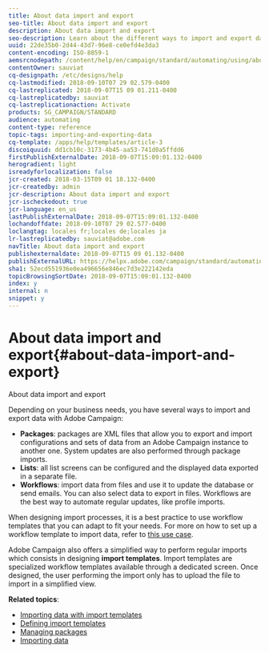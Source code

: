 ```yaml
---
title: About data import and export
seo-title: About data import and export
description: About data import and export
seo-description: Learn about the different ways to import and export data with Adobe Campaign.
uuid: 22de35b0-2d44-43d7-96e8-ce0efd4e3da3
content-encoding: ISO-8859-1
aemsrcnodepath: /content/help/en/campaign/standard/automating/using/about-data-import-and-export
contentOwner: sauviat
cq-designpath: /etc/designs/help
cq-lastmodified: 2018-09-10T07 29 02.579-0400
cq-lastreplicated: 2018-09-07T15 09 01.211-0400
cq-lastreplicatedby: sauviat
cq-lastreplicationaction: Activate
products: SG_CAMPAIGN/STANDARD
audience: automating
content-type: reference
topic-tags: importing-and-exporting-data
cq-template: /apps/help/templates/article-3
discoiquuid: dd1cb10c-3173-4b45-aa53-741d0a5ffdd6
firstPublishExternalDate: 2018-09-07T15:09:01.132-0400
herogradient: light
isreadyforlocalization: false
jcr-created: 2018-03-15T09 01 18.132-0400
jcr-createdby: admin
jcr-description: About data import and export
jcr-ischeckedout: true
jcr-language: en_us
lastPublishExternalDate: 2018-09-07T15:09:01.132-0400
lochandoffdate: 2018-09-10T07 29 02.577-0400
loclangtag: locales fr;locales de;locales ja
lr-lastreplicatedby: sauviat@adobe.com
navTitle: About data import and export
publishexternaldate: 2018-09-07T15 09 01.132-0400
publishExternalURL: https://helpx.adobe.com/campaign/standard/automating/using/about-data-import-and-export.html
sha1: 52ecd551936e0ea496656e846ec7d3e222142eda
topicBrowsingSortDate: 2018-09-07T15:09:01.132-0400
index: y
internal: n
snippet: y
---
```


# About data import and export{#about-data-import-and-export}

About data import and export

Depending on your business needs, you have several ways to import and export data with Adobe Campaign:

* **Packages**: packages are XML files that allow you to export and import configurations and sets of data from an Adobe Campaign instance to another one. System updates are also performed through package imports.
* **Lists**: all list screens can be configured and the displayed data exported in a separate file.
* **Workflows**: import data from files and use it to update the database or send emails. You can also select data to export in files. Workflows are the best way to automate regular updates, like profile imports.

When designing import processes, it is a best practice to use workflow templates that you can adapt to fit your needs. For more on how to set up a workflow template to import data, refer to [this use case](../../automating/using/importing-data.md#example--import-workflow-template).

Adobe Campaign also offers a simplified way to perform regular imports which consists in designing **import templates**. Import templates are specialized workflow templates available through a dedicated screen. Once designed, the user performing the import only has to upload the file to import in a simplified view.

**Related topics**:

* [Importing data with import templates](../../automating/using/importing-data-with-import-templates.md)
* [Defining import templates](../../automating/using/defining-import-templates.md)
* [Managing packages](../../automating/using/managing-packages.md)
* [Importing data](../../automating/using/importing-data.md)

